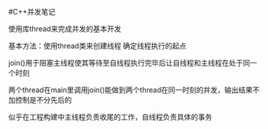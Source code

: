 #C++并发笔记

使用库thread来完成并发的基本开发

基本方法：使用thread类来创建线程 确定线程执行的起点

join()用于阻塞主线程使其等待至自线程执行完毕后让自线程和主线程在处于同一个时刻

两个thread在main里调用join()能做到两个thread在同一时刻的并发，输出结果不加控制是不分先后的

似乎在工程构建中主线程负责收尾的工作，自线程负责具体的事务
